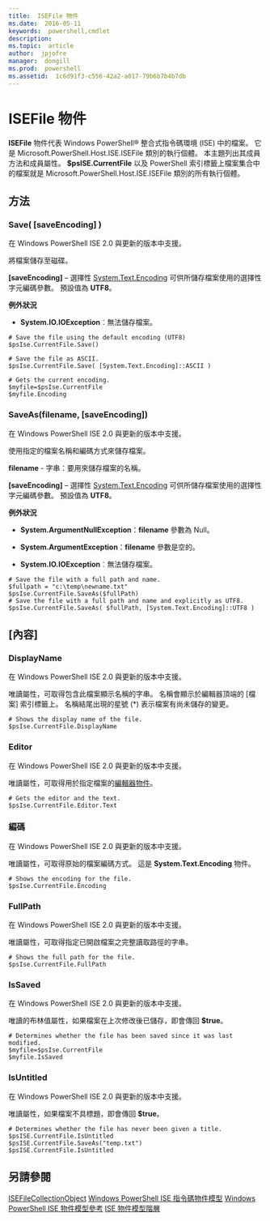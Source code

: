 ```yaml
---
title:  ISEFile 物件
ms.date:  2016-05-11
keywords:  powershell,cmdlet
description:  
ms.topic:  article
author:  jpjofre
manager:  dongill
ms.prod:  powershell
ms.assetid:  1c6d91f3-c556-42a2-a017-79b6b7b4b7db
---
```


# ISEFile 物件
  **ISEFile** 物件代表 Windows PowerShell® 整合式指令碼環境 (ISE) 中的檔案。 它是 Microsoft.PowerShell.Host.ISE.ISEFile 類別的執行個體。 本主題列出其成員方法和成員屬性。 **$psISE.CurrentFile** 以及 PowerShell 索引標籤上檔案集合中的檔案就是 Microsoft.PowerShell.Host.ISE.ISEFile 類別的所有執行個體。

## 方法

###  <a name="save-override"></a> Save( [saveEncoding] )
  在 Windows PowerShell ISE 2.0 與更新的版本中支援。 

 將檔案儲存至磁碟。

 **[saveEncoding]** – 選擇性 [System.Text.Encoding](http://msdn.microsoft.com/library/system.text.encoding.aspx)
可供所儲存檔案使用的選擇性字元編碼參數。 預設值為 **UTF8**。

 **例外狀況**
 -   **System.IO.IOException**︰無法儲存檔案。

```
# Save the file using the default encoding (UTF8)
$psIse.CurrentFile.Save()

# Save the file as ASCII.
$psIse.CurrentFile.Save( [System.Text.Encoding]::ASCII )

# Gets the current encoding.
$myfile=$psIse.CurrentFile
$myfile.Encoding

```

###  <a name="saveas"></a> SaveAs(filename, [saveEncoding])
  在 Windows PowerShell ISE 2.0 與更新的版本中支援。 

 使用指定的檔案名稱和編碼方式來儲存檔案。

 **filename** - 字串：要用來儲存檔案的名稱。

 **[saveEncoding]** – 選擇性 [System.Text.Encoding](http://msdn.microsoft.com/library/system.text.encoding.aspx)
可供所儲存檔案使用的選擇性字元編碼參數。 預設值為 **UTF8**。

 **例外狀況**
 -   **System.ArgumentNullException**：**filename** 參數為 Null。

-   **System.ArgumentException**：**filename** 參數是空的。

-   **System.IO.IOException**︰無法儲存檔案。

```
# Save the file with a full path and name. 
$fullpath = "c:\temp\newname.txt"
$psIse.CurrentFile.SaveAs($fullPath) 
# Save the file with a full path and name and explicitly as UTF8. 
$psIse.CurrentFile.SaveAs( $fullPath, [System.Text.Encoding]::UTF8 )

```

## [內容]

###  <a name="Displayname"></a> DisplayName
  在 Windows PowerShell ISE 2.0 與更新的版本中支援。 

 唯讀屬性，可取得包含此檔案顯示名稱的字串。 名稱會顯示於編輯器頂端的 [檔案] 索引標籤上。 名稱結尾出現的星號 (*) 表示檔案有尚未儲存的變更。

```
# Shows the display name of the file.
$psIse.CurrentFile.DisplayName

```

###  <a name="Editor"></a> Editor
  在 Windows PowerShell ISE 2.0 與更新的版本中支援。 

 唯讀屬性，可取得用於指定檔案的[編輯器物件](The-ISEEditor-Object.md)。

```
# Gets the editor and the text.
$psIse.CurrentFile.Editor.Text

```

###  <a name="Encoding"></a> 編碼
  在 Windows PowerShell ISE 2.0 與更新的版本中支援。 

 唯讀屬性，可取得原始的檔案編碼方式。 這是 **System.Text.Encoding** 物件。

```
# Shows the encoding for the file. 
$psIse.CurrentFile.Encoding

```

###  <a name="FullPath"></a> FullPath
  在 Windows PowerShell ISE 2.0 與更新的版本中支援。 

 唯讀屬性，可取得指定已開啟檔案之完整讀取路徑的字串。

```
# Shows the full path for the file. 
$psIse.CurrentFile.FullPath

```

###  <a name="IsSaved"></a> IsSaved
  在 Windows PowerShell ISE 2.0 與更新的版本中支援。 

 唯讀的布林值屬性，如果檔案在上次修改後已儲存，即會傳回 **$true**。

```
# Determines whether the file has been saved since it was last modified.
$myfile=$psIse.CurrentFile
$myfile.IsSaved

```

###  <a name="IsUntitled"></a> IsUntitled
  在 Windows PowerShell ISE 2.0 與更新的版本中支援。 

 唯讀屬性，如果檔案不具標題，即會傳回 **$true**。

```
# Determines whether the file has never been given a title.
$psISE.CurrentFile.IsUntitled
$psISE.CurrentFile.SaveAs("temp.txt")
$psISE.CurrentFile.IsUntitled

```

## 另請參閱
 [ISEFileCollectionObject](The-ISEFileCollection-Object.md) 
 [Windows PowerShell ISE 指令碼物件模型](The-Windows-PowerShell-ISE-Scripting-Object-Model.md) 
 [Windows PowerShell ISE 物件模型參考](Windows-PowerShell-ISE-Object-Model-Reference.md) 
 [ISE 物件模型階層](The-ISE-Object-Model-Hierarchy.md)

  


<!--HONumber=May16_HO2-->


